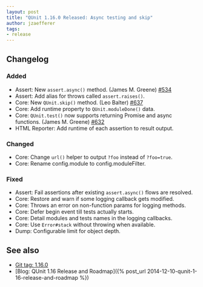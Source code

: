 ```yaml
---
layout: post
title: "QUnit 1.16.0 Released: Async testing and skip"
author: jzaefferer
tags:
- release
---
```


## Changelog

### Added

* Assert: New `assert.async()`  method. (James M. Greene) [#534](https://github.com/qunitjs/qunit/issues/534)
* Assert: Add alias for throws called `assert.raises()`.
* Core: New `QUnit.skip()` method. (Leo Balter) [#637](https://github.com/qunitjs/qunit/issues/637)
* Core: Add runtime property to `QUnit.moduleDone()` data.
* Core: `QUnit.test()` now supports returning Promise and async functions. (James M. Greene) [#632](https://github.com/qunitjs/qunit/issues/632)
* HTML Reporter: Add runtime of each assertion to result output.

### Changed

* Core: Change `url()` helper to output `?foo` instead of `?foo=true`.
* Core: Rename config.module to config.moduleFilter.

### Fixed

* Assert: Fail assertions after existing `assert.async()` flows are resolved.
* Core: Restore and warn if some logging callback gets modified.
* Core: Throws an error on non-function params for logging methods.
* Core: Defer begin event till tests actually starts.
* Core: Detail modules and tests names in the logging callbacks.
* Core: Use `Error#stack` without throwing when available.
* Dump: Configurable limit for object depth.

## See also

* [Git tag: 1.16.0](https://github.com/qunitjs/qunit/releases/tag/1.16.0)
* [Blog: QUnit 1.16 Release and Roadmap]({% post_url 2014-12-10-qunit-1-16-release-and-roadmap %})

